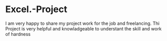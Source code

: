 # Excel.-Project
I am very happy to share my project work for the job and freelancing.
Thi Project is very helpful and knowladgeable to understant the skill and work of hardness
